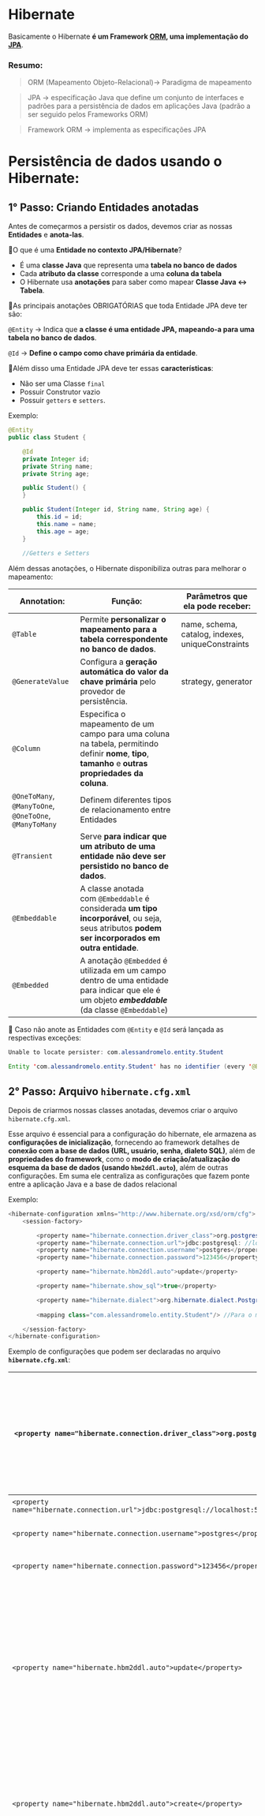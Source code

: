 # Hibernate

Basicamente o Hibernate **é um Framework [ORM](), uma implementação do [JPA](colocarOLinkDoPostSobreJPA)**.


  
### Resumo:

> ORM (Mapeamento Objeto-Relacional)→ Paradigma de mapeamento
> 

> JPA → especificação Java que define um conjunto de interfaces e padrões para a persistência de dados em aplicações Java (padrão a ser seguido pelos Frameworks ORM)
> 

> Framework ORM → implementa as especificações JPA


 

# Persistência de dados usando o Hibernate:

## 1° Passo: Criando Entidades anotadas

Antes de começarmos a persistir os dados, devemos criar as nossas **Entidades** e **anota-las**.

🔹O que é uma **Entidade no contexto JPA/Hibernate**?

- É uma **classe Java** que representa uma **tabela no banco de dados**
- Cada **atributo da classe** corresponde a uma **coluna da tabela**
- O Hibernate usa **anotações** para saber como mapear **Classe Java ↔ Tabela**.

🔹As principais anotações OBRIGATÓRIAS que toda Entidade JPA deve ter são:

`@Entity` → Indica que **a classe é uma entidade JPA, mapeando-a para uma tabela no banco de dados**. 

`@Id` → **Define o campo como chave primária da entidade**.

🔹Além disso uma Entidade JPA deve ter essas **características**:

- Não ser uma Classe `final`
- Possuir Construtor vazio
- Possuir `getters` e `setters`.

Exemplo:

```java
@Entity
public class Student {

    @Id
    private Integer id;
    private String name;
    private String age;

    public Student() {
    }

    public Student(Integer id, String name, String age) {
        this.id = id;
        this.name = name;
        this.age = age;
    }
    
    //Getters e Setters
```

Além dessas anotações, o Hibernate disponibiliza outras para melhorar o mapeamento:

| **Annotation:** | **Função:** | **Parâmetros que ela pode receber:** |
| --- | --- | --- |
| `@Table` | Permite **personalizar o mapeamento para a tabela correspondente no banco de dados**.  | name, schema, catalog, indexes, uniqueConstraints|
| `@GenerateValue` | Configura a **geração automática do valor da chave primária** pelo provedor de persistência.  | strategy, generator |
| `@Column` | Especifica o mapeamento de um campo para uma coluna na tabela, permitindo definir **nome**, **tipo**, **tamanho** e **outras propriedades da coluna**. |  |
| `@OneToMany`, `@ManyToOne`, `@OneToOne`, `@ManyToMany` | Definem diferentes tipos de relacionamento entre Entidades  |  |
| `@Transient` | Serve **para indicar que um atributo de uma entidade não deve ser persistido no banco de dados**. |  |
| `@Embeddable` | A classe anotada com `@Embeddable` é considerada **um tipo incorporável**, ou seja, seus atributos **podem ser incorporados em outra entidade**. |  |
| `@Embedded` | A anotação `@Embedded` é utilizada em um campo dentro de uma entidade para indicar que ele é um objeto ***embeddable*** (da classe `@Embeddable`) |  |

🚨 Caso não anote as Entidades com `@Entity` e `@Id` será lançada as respectivas exceções:

```java
Unable to locate persister: com.alessandromelo.entity.Student
```

```java
Entity 'com.alessandromelo.entity.Student' has no identifier (every '@Entity' class must declare or inherit at least one '@Id' or '@EmbeddedId' property)
```

## 2° Passo: Arquivo `hibernate.cfg.xml`

Depois de criarmos nossas classes anotadas, devemos criar o arquivo `hibernate.cfg.xml`.

Esse arquivo é essencial para a configuração do hibernate, ele armazena as **configurações de inicialização**, fornecendo ao framework detalhes de **conexão com a base de dados (URL, usuário, senha, dialeto SQL)**, além de **propriedades do framework**, como o **modo de criação/atualização do esquema da base de dados (usando `hbm2ddl.auto`)**, além de outras configurações. Em suma ele centraliza as configurações que fazem ponte entre a aplicação Java e a base de dados relacional

Exemplo:

```java
<hibernate-configuration xmlns="http://www.hibernate.org/xsd/orm/cfg">
    <session-factory>

        <property name="hibernate.connection.driver_class">org.postgresql.Driver</property>
        <property name="hibernate.connection.url">jdbc:postgresql: //localhost:5432/hibernate_db</property>
        <property name="hibernate.connection.username">postgres</property>
        <property name="hibernate.connection.password">123456</property>

        <property name="hibernate.hbm2ddl.auto">update</property>

        <property name="hibernate.show_sql">true</property>

        <property name="hibernate.dialect">org.hibernate.dialect.PostgreSQLDialect</property>
        
        <mapping class="com.alessandromelo.entity.Student"/> //Para o mapeamento das Entity anotadaz 

    </session-factory>
</hibernate-configuration>
```

Exemplo de configurações que podem ser declaradas no arquivo **`hibernate.cfg.xml`**:

| `<property name="hibernate.connection.driver_class">org.postgresql.Driver</property>` | Especifica a classe do driver JDBC que o Hibernate utilizará para se conectar ao banco de dados. (No exemplo o Driver do PostgreSQL) | - |
| --- | --- | --- |
| `<property name="hibernate.connection.url">jdbc:postgresql://localhost:5432/teste_db</property>` | URL do Banco de dados | - |
| `<property name="hibernate.connection.username">postgres</property>` | Usuário do Banco de dados | - |
| `<property name="hibernate.connection.password">123456</property>` | Senha do Banco de dados | - |
| `<property name="hibernate.hbm2ddl.auto">update</property>` | O Hibernate irá detectar as alterações feitas nas classes de entidade mapeadas e atualizará o esquema do banco de dados para corresponder a essas mudanças, sem destruir os dados existentes. | - |
| `<property name="hibernate.hbm2ddl.auto">create</property>` | O Hibernate descarta o esquema existente (se houver) e cria um novo esquema com base nas suas entidades e mapeamentos. | - |
| `<property name="hibernate.hbm2ddl.auto">validate</property>` | O Hibernate **valida se o esquema existente corresponde às suas entidades e mapeamentos.** Se houver discrepâncias, uma exceção é lançada, o que é útil para garantir que o esquema esteja correto antes da execução da aplicação. | - |
| `<property name="hibernate.show_sql">true</property>` | **Mostra no console a query SQL que está sendo realizada** | false (default), true |
| `<property name="hibernate.format_sql">true</property>` | **Mostra no console a query SQL que está sendo realizada, porém, de forma formatada** | false (default), true |
| `<property name="hibernate.dialect">org.hibernate.dialect.PostgreSQLDialect</property>` | Estabelece **qual será o dialeto utilizado** | - |
| `<mapping class="com.example.MinhaClasse"/>` | Serve justamente para **registrar uma classe anotada (@Entity) para que o Hibernate saiba que ela deve ser considerada na geração do esquema e no gerenciamento de persistência**. |  |

🚨 Sem a criação do arquivo `hibernate.cfg.xml` será lançada a seguinte exceção:

```java
Could not locate cfg.xml resource [hibernate.cfg.xml]
```

## 3° Passo: Carregando as Configurações e criando uma `SessionFactory`

Como próximo passo devemos criar uma instância da classe `Configuration` fornecida pelo próprio Hibernate.

- A `Configuration` **é um objeto de inicialização e definição de metadados**. Ela só é usada no arranque da aplicação (fase de bootstrap).

```java
Configuration configuration = new Configuration();
```

A partir dessa instância, podemos por exemplo usar o método `configure()` que serve basicamente para **carregar as configurações feitas no arquivo `hibernate.cfg.xml`**:

```java
configuration.configure();
```

Além disso é com a instância da classe `Configuration` que podemos criar uma `SessionFactory`, sendo essa a Interface **responsável por abrir as Sessões.**

- A `SessionFactory` representa a **fábrica de sessões**
- É criada **uma vez** durante a inicialização da aplicação.
- É **thread-safe**: pode ser compartilhada entre várias threads.
- Custo de criação **alto**, por isso geralmente só existe **uma instância** por aplicação (ou por banco de dados).

```java
SessionFactory sessionFactory = configuration.buildSessionFactory(); //Para criar uma SessionFactory
```

## 4° Passo: Criando `Session` e `Transaction`

A partir da criação da `SessionFactory` podemos instanciar objetos do tipo `Session`. 

- Um objeto do tipo `Session` **representa uma conexão com o banco de dados (uma unidade de trabalho)**.
- A `Session` herda da Interface `EntityManager` do JPA
- Através dele que você **executa operações** sobre as entidades
- É **leve** e **não thread-safe** (cada thread deve ter sua própria `Session`).

```java
Session session = sessionFactory.openSession(); //Para abrir uma Sessão
```

Com um objeto do tipo `Session` criado, podemos criar objetos do tipo `Transaction`. 

- Um objeto do tipo `Transaction` representa uma **transação no banco de dados**.
- É recomendado que **operações onde há manipulação de dados (INSERT, UPDATE, DELETE…), sejam executadas dentro de uma `Transaction`**.
- Garante as propriedades **ACID** (**Atomicidade**, **Consistência**, **Isolamento**, **Durabilidade**).
- Sempre associada a uma `Session`.

```java
Transaction transaction = session.beginTransaction(); //Para iniciar a transação

transaction.commit(); //Para confirmar a transação
transaction.rollback() //Para desfazer a transação
```

🚨 Observação:

> ⚠️NÃO é obrigatório a criação de uma `Transaction`, mas é recomendado

</aside>

## 5° Passo: Operações CRUD

Após realizarmos as devidas configurações de inicialização, podemos começar a **persistência de dados em cima das Entidades criadas**.

### CREATE:

Para **salvar dados** no banco utilizamos o método `persist(Object)`. Como se trata de uma operação de Manipulação de dados, devemos realizar a operação dentro de uma Transação (`Transaction`)

```java
Student student01 = new Student(1, "Alessandro", "22"); //Objeto a ser persistido

SessionFactory sessionFactory = new Configuration()
        .configure()
        .buildSessionFactory(); //Com uma Configuration criamos um SessionFactory

Session session = sessionFactory.openSession(); 

Transaction transaction = session.beginTransaction();

session.persist(student01); 

transaction.commit();
```

### READ:

Para realizar a busca de dados, usamos o método `get(Class<T> var1, Object var2)` (ou o método `find(Class<T> var1, Object var2)` fornecido pelo `EntityManager`), vale lembrar que operações de **busca NÃO manipula os dados**, então NÃO é preciso de uma `Transaction`  

Exemplo:

```java
SessionFactory sessionFactory = new Configuration()
        .configure()
        .buildSessionFactory(); 

Session session = sessionFactory.openSession(); 

Student student01 = session.get(Student.class, 1); //Aqui o método recebe a classe da Entidade e o Id (PK) da Entidade a ser buscada

System.*out*.println(student02); 
```



### UPDATE:

Para realizar **alterações** em um dado no banco, usamos o método `merge(Object o)`, caso o **Id** do Objeto passado exista no banco, será realizado a **alteração**, caso contrario será **criado um novo dado no banco**. Vale lembrar que se trata de uma Manipulação de dados, então devemos ter uma `Transaction`

Exemplo:

```java
Student student01 = new Student(1, "Maria Eduarda", "21"); //Como o Objeto com o Id 01 já existe, os campos serão alterados

SessionFactory sessionFactory = new Configuration()
        .configure()
        .buildSessionFactory(); 

Session session = sessionFactory.openSession(); 

Transaction transaction = session.beginTransaction();

session.merge(student01);

transaction.commit();

```

### DELETE:

Para realizarmos a **exclusão** de dados, utilizamos o método `remove(Object o)`, e como precisamos passar o Objeto a ser deletado podemos primeiro realizar uma busca com o `get()` e depois passar o Objeto para o método `remove(Object o)`. Por ser uma Manipulação de dados, devemos ter uma `Transaction`.

Exemplo:

```java
SessionFactory sessionFactory = new Configuration()
        .configure()
        .buildSessionFactory(); 
        
Session session = sessionFactory.openSession(); 

Student student01 = session.get(Student.class, 1); //Realiza o SELECT 

Transaction transaction = session.beginTransaction();

session.remove(student01); //Passamos o Objeto que foi retornado no SELECT

transaction.commit();
```

## 6° Passo: Fechamento dos recursos

Depois de realizar qualquer tipo de operação, devemos lembrar de fechar a conexão dos recursos (manualmente ou utilizando um `try-with-resources`), sendo sempre na ordem inversa de criação (`Transaction` →`Session` → `SessionFactory`…)

`Transaction` → Após realizar qualquer operação (`commit()` caso a operação seja um sucesso e `rollback()` caso ocorra algum erro)

`Session` → Após finalizar a Operação, mesmo tendo sucesso ou não (`close()`)

`SessionFactory` → Quando a aplicação encerra (`close()`)

Exemplo:

```java
Student student01 = new Student(1, "Alessandro", "22"); //Objeto a ser persistido

SessionFactory sessionFactory = new Configuration()
        .configure()
        .buildSessionFactory(); //Com uma Configuration criamos um SessionFactory

Session session = sessionFactory.openSession(); 

Transaction transaction = session.beginTransaction();

session.persist(student01); 

transaction.commit();

//FECHAMENTO DOS RECURSOS:
session.close();
sessionFactory.close();

```

Recursos que todas as aplicações Standalone devem ter:

| 
Recurso:
 | 
O que ele faz: |  |
| --- | --- | --- |
| Arquivo de configuração (`hibernate.cfg.xml`) | - Define dados de conexão(JDBC URL, usuário, senha)
- Dialeto SQL (`hibernate.dialect`)
- Estratégia de criação/validação do schema (`hibernate.hbm2ddl.auto`)
- Lista de classes anotadas (`<mapping class="..."/>`).
 |  |
| Classe `Configuration` | - Possui o método `configure()` que serve para carregar as configurações do arquivo `hibernate.cfg.xml`
- Usada para criar `SessionFactory`
 |  |
| `SessionFactory` | - É o **coração do Hibernate**: carrega *metadados*, gerencia pool de conexões.
- Cria e fornece `Session` para realizar operações com o banco.
 |  |
| `Session` | - É a **conexão lógica** com o banco. Você precisa dela para **fazer CRUD e queries**.
- Sem `Session`, não há persistência nem leitura.
 |  |
| `Transaction` | - Necessário quando há manipulação de dados (**INSERT**, **UPDATE**, **DELETE**…)
- O Hibernate só envia as alterações ao banco quando você está dentro de uma transação.
- Garante consistência. Se algo der errado, você pode fazer `rollback()`.
 |  |
| Código de gerenciamento do ciclo de vida | É necessário cuidar manualmente de:
- **Abrir e fechar sessões**.
- **Iniciar e finalizar transações**.
- **Fechar a** `SessionFactory` **no shutdown da aplicação**. |  |

## Relacionamento entre Entidades:

Digamos que temos duas Entidades: **`Estudante`** e **`Notebook`**, e queremos mapear e representar o relacionamento entre essas entidades.

Para esse contexto, podemos ter vários tipos de Relacionamentos entre elas, por exemplo:

(**1:1**) → Um Estudante pode ter no **máximo 1** Notebook e um Notebook pertence a **apenas 1** Estudante;

(**1:N**) → Um Estudante pode ter **N** Notebooks e um Notebook pertence a **apenas 1** Estudante;

(**N:N**) → Um Estudante pode ter **N** Notebooks e um Notebook pode pertencer a **N** Estudantes;

### Direcionalidade do Relacionamento no JPA

Além dos tipos de Relacionamentos, também definimos a **direção do Mapeamento** na **camada de domínio (aplicação)**:

- **Unidirecional:** apenas uma entidade conhece a outra.
    - Ex: **`Estudante`** armazena uma referência de **`Notebook`**, porém **`Notebook`**não armazena a referencia a **`Estudante`**

- **Bidirecional:** ambas as entidades conhecem e mantêm referência uma à outra.
    - Ex: **`Estudante`** possui referência de **`Notebook`**, e **`Notebook`** possui referência de **`Estudante`**.

**🚨IMPORTANTE:**

<aside>
⚠️

O conceito de bidirecionalidade **NÃO existe no contexto de Banco de Dados,** a direção do relacionamento é sempre de **quem tem a foreign key (FK) para quem ela aponta** (quem possui a FK conhece o outro lado da relação).

A **Direcionalidade** é possível apenas no escopo da **camada de domínio (aplicação)**, sendo utilizada principalmente para **navegação e consultas entre Entidades**, permitindo acessar informações da primeira Entidade a partir da segunda e vice-versa.

</aside>

### Bidirecionalidade e lado proprietário da relação:

Sempre que criamos um **relacionamento Bidirecional**, devemos definir qual **o lado proprietário da relação** (lado responsável por realizar o mapeamento), caso contrário será gerado **redundâncias no mapeamento** (mais de uma referencia de relacionamento). Para isso, usamos o atributo `mappedBy`.

### `mappedBy`:

O atributo `mappedBy` indica que o outro lado da relação é o proprietário. Funciona da seguinte forma, dentro do lado **NÃO PROPRIETÁRIO** usamos o `mappedBy` para **referenciar o lado PROPRIETÁRIO**.

Por exemplo:

No relacionamento entre Estudante e Notebook, o **lado proprietário** é o **Notebook** (é quem armazena a FK e fica responsável pelo mapeamento), então dentro de Estudante será usado o `mappedBy` para referenciar o lado dominante (Notebook).

PS: colocar exemplo de relacionamento unidirecional e bidirecional

 

Para realizar o Mapeamento de cada cenário possível, utilizamos annotations específicas fornecidas pelo JPA:

## Relacionamento 1:1:

---

Para esse relacionamento temos a annotation `@OneToOne`. Então basta que o **atributo que representa o relacionamento seja anotado com** `@OneToOne`.

Unidirecional:

```java
@Entity
public class Estudante{

    @Id
    private Long id;
    private String name;
    
    @OneToOne
    private Notebook notebook; 
```

Bidirecional:

```java

@Entity
public class Estudante{ //lado proprietário

    @Id
    private Long id;
    private String name;
    
    @OneToOne
    private Notebook notebook;

@Entity
public class Notebook {

    @Id
    private Long id;
    private String brand;
    
    @OneToOne(mappedBy = "notebook")
    private Estudante estudante;
```

As boas práticas de **definição de FK** dizem que em um relacionamento **1:1**:

| 
Situação:
 | 
Exemplo: | 
Lado que a **FK** deve ficar: |
| --- | --- | --- |
| Se não houver obrigatoriedade em nenhum dos lados **OU** 
Se houver nos dois lados | **(0:1**) —🔸— (**0:1)
          OU
(1:1**) —🔸— (1**:1)** | Em qualquer um dos lados (de preferência no que faça sentido contextualmente) |
| Se houver obrigatoriedade em um dos lados | (**1:1**) —🔸— (**0:1**) | No lado que é obrigado a se relacionar |

## Relacionamento **N:N**:

---

Para esse relacionamento temos a annotation `@ManyToMany`. Então basta que o atributo que representa o relacionamento seja anotado com `@ManyToMany`.

Unidirecional:

```java
@Entity
public class Estudante{

    @Id
    private Long id;
    private String name;
   
    @ManyToMany
    private List<Notebook> notebooks;
```

Bidirecional:

```java

@Entity
public class Estudante{ //lado proprietário

    @Id
    private Long id;
    private String name;
    
    @ManyToMany
    private List<Notebook> notebooks;

@Entity
public class Notebook {

    @Id
    private Long id;
    private String brand;
    
    @ManyToMany(mappedBy = "notebooks")
    private List<Estudante> estudantes;
```

Boas práticas para a definição da FK em relacionamentos **N:N**:

| 
**Situação:**
 | 
**Exemplo:** | 
**Lado que a FK deve ficar:** |
| --- | --- | --- |
| Independente se houver obrigatoriedade ou não | **(0:N**) —🔸— (**0:N)
          OU
(1:N**) —🔸— (1**:N)
          OU
(0:N**) —🔸— (1**:N)** | Pode ser adicionado em **qualquer lado (de preferencia no que faça sentido contextual)**

O Hibernate irá criar uma **tabela associativa** que servira apenas **para armazenar as chaves (FK) de ambas as Entidades** |

## Relacionamento 1:N:

---

Para esse relacionamento temos as annotations `@OneToMany` e `@ManyToOne`. No caso do relacionamento **1:N**, temos que nos atentar a **perspectiva** de cada lado do relacionamento para **usarmos as annotations de forma certa**.

Por exemplo, digamos que **um Estudante possa ter N Notebooks e um Notebook pertença a 1 Estudante**. Então analisando a **perspectiva** de cada lado, o resultado deveria ficar assim:

Ponto de vista de Estudante:

<aside>
🧠

1 Estudante para N Notebooks → **`@OneToMany`**

</aside>

```java
@Entity
public class Estudante{ 

    @Id
    private Long id;
    private String name;
    
    @OneToMany(mappedBy = "estudante")
    private List<Notebook> notebooks;
```

Ponto de vista de Notebook (inverso de Estudante):

<aside>
🧠

N Notebooks para 1 Estudante → **`@ManyToOne`**

</aside>

```java
@Entity
public class Notebook { //lado proprietário

    @Id
    private Long id;
    private String brand;
    
    @ManyToOne
    private Estudante estudante;
```

Boas práticas para a definição da FK em relacionamentos **1:N**:

| 
Situação:
 | 
Exemplo: | 
Lado que a **FK** deve ficar: |
| --- | --- | --- |
| Independente se houver obrigatoriedade ou não | **(0:1**) —🔸— (**0:N)
          OU
(1:1**) —🔸— (1**:N)
          OU
(0:1**) —🔸— (1**:N)** | No lado **N** da relação |

| mappedBy | indica quem está realizando o **mapeamento**. Qual o **lado proprietário da Chave Estrangeira (lado dominante)** | `@OneToMany`
`@ManyToMany` |
| --- | --- | --- |
|  |  |  |
|  |  |  |

---

## Busca Ansiosa e Preguiçosa (Eager e Lazy Fetch):

Quando temos relacionamentos no JPA/Hibernate (`@OneToMany`, `@ManyToOne`, `@OneToOne`, `@ManyToMany`), existem duas formas de principais de carregar os dados:

### Lazy (`FetchType.*LAZY*`)

Carrega apenas os dados da entidade principal, os **dados relacionados** (dados da entidade que se relaciona com a entidade principal) só são carregados **quando você realmente acessa o relacionamento** no código.

**Como funciona:**

- Quando você carrega a entidade principal, o relacionamento vem como um **proxy** (um objeto "preguiçoso").
- O Hibernate só dispara a query para buscar os **dados relacionados** no momento em que você **solicitar explicitamente o carregamento destes (**utilizando o método `getter` por exemplo**)**.

**✅Vantagens:**

- Mais **eficiente**: não busca dados que talvez você nem use.
- Bom para performance em listas grandes.

**❌Desvantagens:**

- Pode causar **`LazyInitializationException`** se você acessar o relacionamento **fora da sessão** (por exemplo, depois de fechar a transação).

### Eager (`FetchType.*EAGER*`)

Os dados relacionados **são carregados imediatamente junto com a entidade principal**, independentemente de você usar ou não.

**Como funciona:**

- Ao buscar a entidade principal, o Hibernate faz **JOIN** (ou múltiplas queries) para trazer todos os dados relacionados na mesma hora.

**✅Vantagens:**

- Evita `LazyInitializationException`, pois já traz tudo.
- Útil quando você **sempre** precisa dos dados relacionados.

**❌Desvantagens:**

- Pode trazer **dados desnecessários**.
- Pode causar **queries gigantes** ou **N+1 problem**.
- Prejudica performance se não for usado com cuidado.

🚨IMPORTANTE:

<aside>
⚠️

Cada annotation possui um tipo de carregamento **padrão** caso não seja especificado

</aside>

| **Annotation** | **Padrão JPA** | **Padrão Hibernate** |
| --- | --- | --- |
| `@ManyToOne` | EAGER | EAGER |
| `@OneToOne` | EAGER | EAGER |
| `@OneToMany` | LAZY | LAZY |
| `@ManyToMany` | LAZY | LAZY |

---

## Hibernate Caching:

O Hibernate trabalha com o conceito de **Cache**, diferente do JDBC puro.

### O que seria Cache?

Cache **é uma técnica que permite que dados acessados com frequência sejam armazenados na memória para que possam ser recuperados rapidamente sem a necessidade de retornar ao banco de dados todas as vezes**.  Ao armazenar dados em cache, o Hibernate pode reduzir o número de consultas ao banco de dados que precisa executar, melhorando o desempenho e reduzindo a carga no servidor de banco de dados.

### Níveis de Cache do Hibernate

O Hibernate oferece cache em três níveis:

### L1 (ou cache de sessão):

**Como utilizar?**

- Cache padrão do Hibernate

**Escopo:**

- `Session`
    - Está ligado à `Session` do Hibernate (ou `EntityManager` no JPA), ou seja, funciona durante todo o ciclo de vida do objeto `Session`, além disso ele não pode ser acessado de outras `Session` criadas pelo `SessionFactory`.

**Funcionamento:**

- Quando uma entidade é consultada, o Hibernate verifica se ela já está no cache da sessão atual. Se estiver, a entidade é retornada do cache, evitando acesso ao banco de dados. Caso contrário, a entidade é carregada do banco, adicionada ao cache da sessão e então retornada.

### L2 (ou Cache de Segundo Nível):

**Como utilizar?**

- É necessário habilitar o cache de segundo nível no arquivo de configuração do Hibernate (`hibernate.cfg.xml`) e configurar um provedor de cache, como o Ehcache, e anotar as entidades que devem ser armazenadas em cache com a anotação `@Cacheable`.

**Escopo:** 

- `SessionFactory`
    - Está ligado à `SessionFactory`, ou seja, está disponível para todos os objetos `Session` criados pelo `SessionFactory`.

**Funcionamento:**

- Similar ao cache de primeiro nível, mas com escopo maior. Se uma entidade não for encontrada no cache de primeiro nível, o Hibernate verifica se ela está no cache de segundo nível. Se estiver, a entidade é carregada do cache e adicionada ao cache de primeiro nível da sessão atual, antes de ser retornada.

### Query Cache:

**Escopo:** 

- `SessionFactory`
    - Similar ao cache de segundo nível.

**Como utilizar?**

São os mesmos passos para o cache L2.

**Funcionamento:**

- Armazena os resultados de consultas, permitindo que consultas repetidas retornem resultados do cache, evitando consultas ao banco de dados.

---

## HQL (Hibernate Query Language:

Definição:

é uma **linguagem de consulta orientada a objetos usada pelo framework Hibernate para interagir com bancos de dados.**

Derivada do SQL, porém trabalha com os objetos Java e seus atributos ao invés de tabelas e colunas do banco. 

Permite manipular dados de forma mais intuitiva, utilizando conceitos como herança, polimorfismo e associações. 

Consultas HQL são convertidas pelo Hibernate em consultas SQL nativas, facilitando a migração entre diferentes bancos de dados. 

Características:

- Possui mais recursos que a JPQL porém a aplicação fica “presa” ao Hibernate

## JPQL (Java Persistence Query Language)

**Linguagem de consulta orientada a objetos usada para interagir com bancos de dados relacionais dentro de aplicações Java que utilizam a Java Persistence API (JPA)** .

**Vantagens em em comparação ao HQL:**

- Oferece portabilidade a outros frameworks ORM
- Mais utilizada no mercado por conta da portabilidade

**Desvantagens:**

- Oferece menos recursos do que o HQL

### Características:

**Orientada a objetos:**

Permite consultar dados usando nomes de classes (entidades) e propriedades de objetos, em vez de nomes de tabelas e colunas

**Baseada no SQL:**

Embora orientada a objetos, a JPQL mantém uma sintaxe e estrutura semelhantes ao SQL, facilitando a transição de desenvolvedores familiarizados com SQL

**Parte da JPA:**

A JPQL é definida e faz parte da especificação JPA, um padrão Java para mapeamento objeto-relacional (ORM).

### Primeiro passo para criação de querys JPQL:

Depois de criarmos as nossas Entidades mapeadas (Classe Java com `@Entity` e `@Id`), o primeiro passo é criar uma `EntityManagerFactory`, responsável por fornecer instâncias de `EntityManager`. **É através da `EntityManager` que podemos criar e executar nossas consultas (queries)**.

`EntityManager` x `Session`

- Quando usamos o JPA diretamente, trabalhamos sempre com a `EntityManager`
- Usando o Hibernate, trabalhamos com a `Session` que faz o mesmo papel
- Por baixo dos panos, o Hibernate implementa a JPA fazendo com que a `Session` seja uma extensão (ou adaptação) da `EntityManager`

```java
EntityManagerFactory entityManagerFactory = Persistence.createEntityManagerFactory("");
EntityManager entityManager = entityManagerFactory.createEntityManager();
```

ou assim:

```java
@PersistenceContext
EntityManager entityManager;
```

## CRUD com JPQL:

### CREATE

**O JPQL NÃO suporta INSERT …. VALUES** (diferente de HQL), então a inserção de dados **acontece de forma “direta”, através do método `persist()`**.

Vale lembrar que por ser uma Manipulação de dados, é recomendado criar uma `Transaction`:

```java
EntityManagerFactory entityManagerFactory = Persistence.createEntityManagerFactory("");
EntityManager entityManager = entityManagerFactory.createEntityManager();

Student student = new Student(1L, "Alessandro", 22);

EntityTransaction transaction = entityManager.getTransaction(); //Cria uma transaction
transaction.begin(); //Inicia a Transação

entityManager.persist(student); //Realiza a inserção do dado

transaction.commit() //Confirma a transação
```

### READ

**Buscar todos:**

Para buscar todos os registros de uma Entidade, usamos a seguinte sintaxe:

```java
TypedQuery<Student> query = entityManager.createQuery("SELECT s FROM Student s", Student.class);

List<Student> students = query.getResultList();
```

📌Neste código:

- `createQuery(String query, Myclass.class)` → método usado para criar as querys JPQL, retorna um objeto do tipo `TypedQuery<Myclass>`, já com o tipo esperado (`Student` seguindo o exemplo), sem necessidade de *cast* manual.
- `Student` → **nome da entidade**, não da tabela.
- `s` → um **alias** (**apelido temporário** atribuído a colunas ou tabelas em uma consulta), como no SQL.
- `getResultList()` → método usado para executar a query, quando se **espera uma lista de resultados**, retorna um `List<T>` do tipo que foi declarado na criação da query (no caso `Student`).

**Buscar por parâmetros:**

Para realizar a busca de algum registro por parâmetro, usamos a seguinte sintaxe:

Parâmetro nomeado 

```java
TypedQuery<Student> query = entityManager.createQuery("SELECT s FROM Student s WHERE s.id = :id");

query.setParameter("id",3L); //recebe o nome do parâmetro e o valor que ele terá

Student student = query.getSigleResult();
```

Parâmetro posicional

```java
TypedQuery<Student> query = entityManager.createQuery("SELECT s FROM Student s WHERE s.name = ?1");

query.setParameter(1,"Maria"); //recebe o número do parâmetro e o valor que ele terá

List<Student> students = query.getResultList();
```

📌Nestes códigos:

- `s.id` e `s.name` → **atributos da entidade**, não colunas do banco.
- `:id` → prefixo usado para criar um parâmetro nomeado (`:nomeDoParâmetro`)
- `?1` → prefixo usado para criar um parâmetro posicional (`?n`, `n` sendo um número ordinal que começa em 1)
- `setParameter()` → **método usado para *settar* valores nos parâmetros**.
- `getSingleResult()` → usado para executar a query, **quando se espera apenas um resultado**, **retorna 1 objeto do tipo declarado na query** (ou erro se não encontrar).

### UPDATE

O JPQL **permite atualizar vários registros de uma vez (sem precisar carregar entidades na memória)**. Funciona da mesma forma que o READ, mudando apenas a sintaxe da *query*:

```java
TypedQuery<Student> query = entityManager.createQuery("UPDATE Student s SET s.name= :name WHERE s.id = :id");
query.setParameter("name", "novoNome");
query.setParameter("id", 1L);

int registrosAfetados = query.executeUpdate();
```

📌Neste código:

- `executeUpdate()` → executa uma query de modificação direta no banco, **retorna a quantidade de registros (linhas) que foram afetadas**, mas não atualiza automaticamente os objetos já carregados no `EntityManager` (Entidades buscadas pelo método `find()`).

### DELETE:

Assim como no Update, podemos excluir em massa:

```java
TypedQuery<Student> query = entityManager.createQuery("DELETE FROM Student s WHERE s.id = :id");
query.setParameter("id", 2L);

int registrosExcluidos = query.executeUpdate();
```

**DICIONÁRIO:**

***Mapeamento**: “É o **processo de associar** os **atributos de uma classe Java** aos **campos de uma tabela no banco de dados**.”*

***EntityManager**: Interface fornecida pela especificação JPA que fica responsável por gerenciar as entidades além de permitir executar operações CRUD e queries dentro de um contexto de persistência.*

***Transação**: é um **conjunto de operações que são tratadas como uma única unidade de trabalho.** Isso significa que todas as operações dentro da transação devem ser executadas com sucesso para que a transação seja confirmada (commit), caso contrário, todas as operações devem ser desfeitas (rollback), retornando o sistema ao seu estado anterior.

**Camada de domínio**: **é uma camada opcional que fica entre a interface do usuário e a camada de dados, e é responsável por encapsular a lógica de negócios (aplicação)***
